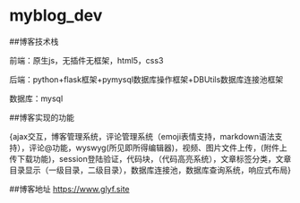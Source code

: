 # myblog_dev

##博客技术栈

前端：原生js，无插件无框架，html5，css3

后端：python+flask框架+pymysql数据库操作框架+DBUtils数据库连接池框架

数据库：mysql

##博客实现的功能

{ajax交互，博客管理系统，评论管理系统（emoji表情支持，markdown语法支持），评论@功能，wyswyg(所见即所得编辑器)，视频、图片文件上传，(附件上传下载功能)，session登陆验证，代码块，（代码高亮系统），文章标签分类，文章目录显示（一级目录，二级目录），数据库连接池，数据库查询系统，响应式布局}

##博客地址 https://www.glyf.site
